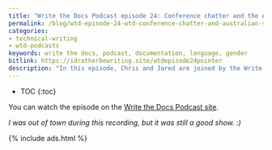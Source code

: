 ```yaml
---
title: "Write the Docs Podcast episode 24: Conference chatter and the Australian scene, with Swapnil Ogaler"
permalink: /blog/wtd-episode-24-wtd-conference-chatter-and-australian-scene/
categories:
- technical-writing
- wtd-podcasts
keywords: write the docs, podcast, documentation, language, gender
bitlink: https://idratherbewriting.site/wtdepisode24pointer
description: "In this episode, Chris and Jared are joined by the Write the Docs Australia initiator Swapnil Ogale. They talk about conference wind-downs and ramp-ups, highlights from the just-finished WTD Prague conference, speakers announced for upcoming Write the Docs Australia conference, the \"Good Docs Project,\" the tech writing scene in Australia, and more."
---
```


* TOC
{:toc}

You can watch the episode on the [Write the Docs Podcast site](https://podcast.writethedocs.org/2019/09/22/episode-24-swapnil-and-wtd-australia/).

<i>I was out of town during this recording, but it was still a good show. :) </i>

{% include ads.html %}
